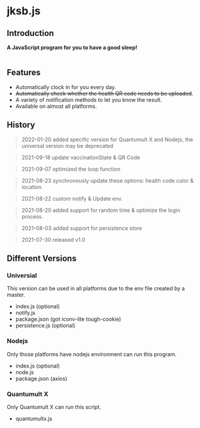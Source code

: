 # jksb.js
## Introduction
**A JavaScript program for you to have a good sleep!**
<br><br>
## Features
- Automatically clock in for you every day.
- ~~Automatically check whether the health QR code needs to be uploaded~~.
- A variety of notification methods to let you know the result.
- Available on almost all platforms.
## History
>2022-01-20 added specific version for Quantumult X and Nodejs, the universal version may be deprecated

>2021-09-18 update vaccinationState & QR Code

>2021-09-07 optimized the loop function

>2021-08-23 
synchronously update these options: health code color & location

>2021-08-22 custom notify & Update env.   

>2021-08-20 added support for random time & optimize the login process. 

>2021-08-03 added support for persistence store

>2021-07-30 released v1.0

## Different Versions
### Universial
This version can be used in all platforms due to the env file created by a master.
- index.js (optional)
- notify.js
- package.json (got iconv-lite tough-cookie)
- persistence.js (optional)

### Nodejs
Only those platforms have nodejs environment can run this program.
- index.js (optional)
- node.js
- package.json (axios)

### Quantumult X
Only Quantumult X can run this script.
- quantumultx.js